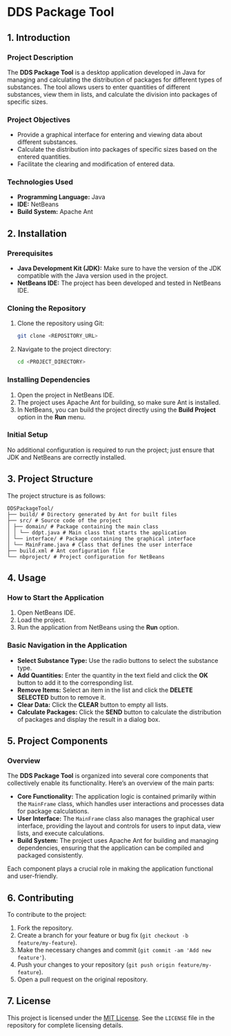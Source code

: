 # DDS Package Tool

## 1. Introduction

### Project Description
The **DDS Package Tool** is a desktop application developed in Java for managing and calculating the distribution of packages for different types of substances. The tool allows users to enter quantities of different substances, view them in lists, and calculate the division into packages of specific sizes.

### Project Objectives
- Provide a graphical interface for entering and viewing data about different substances.
- Calculate the distribution into packages of specific sizes based on the entered quantities.
- Facilitate the clearing and modification of entered data.

### Technologies Used
- **Programming Language:** Java
- **IDE:** NetBeans
- **Build System:** Apache Ant

## 2. Installation

### Prerequisites
- **Java Development Kit (JDK):** Make sure to have the version of the JDK compatible with the Java version used in the project.
- **NetBeans IDE:** The project has been developed and tested in NetBeans IDE.

### Cloning the Repository
1. Clone the repository using Git:
    ```bash
    git clone <REPOSITORY_URL>
    ```
2. Navigate to the project directory:
    ```bash
    cd <PROJECT_DIRECTORY>
    ```

### Installing Dependencies
1. Open the project in NetBeans IDE.
2. The project uses Apache Ant for building, so make sure Ant is installed.
3. In NetBeans, you can build the project directly using the **Build Project** option in the **Run** menu.

### Initial Setup
No additional configuration is required to run the project; just ensure that JDK and NetBeans are correctly installed.

## 3. Project Structure

The project structure is as follows:

```
DDSPackageTool/
├── build/ # Directory generated by Ant for built files
├── src/ # Source code of the project
│ ├── domain/ # Package containing the main class
│ │ └── ddpt.java # Main class that starts the application
│ └── interface/ # Package containing the graphical interface
│ └── MainFrame.java # Class that defines the user interface
├── build.xml # Ant configuration file
└── nbproject/ # Project configuration for NetBeans
```

## 4. Usage

### How to Start the Application
1. Open NetBeans IDE.
2. Load the project.
3. Run the application from NetBeans using the **Run** option.

### Basic Navigation in the Application
- **Select Substance Type:** Use the radio buttons to select the substance type.
- **Add Quantities:** Enter the quantity in the text field and click the **OK** button to add it to the corresponding list.
- **Remove Items:** Select an item in the list and click the **DELETE SELECTED** button to remove it.
- **Clear Data:** Click the **CLEAR** button to empty all lists.
- **Calculate Packages:** Click the **SEND** button to calculate the distribution of packages and display the result in a dialog box.

## 5. Project Components

### Overview
The **DDS Package Tool** is organized into several core components that collectively enable its functionality. Here’s an overview of the main parts:

- **Core Functionality:** The application logic is contained primarily within the `MainFrame` class, which handles user interactions and processes data for package calculations.
- **User Interface:** The `MainFrame` class also manages the graphical user interface, providing the layout and controls for users to input data, view lists, and execute calculations.
- **Build System:** The project uses Apache Ant for building and managing dependencies, ensuring that the application can be compiled and packaged consistently.

Each component plays a crucial role in making the application functional and user-friendly.

## 6. Contributing

To contribute to the project:
1. Fork the repository.
2. Create a branch for your feature or bug fix (`git checkout -b feature/my-feature`).
3. Make the necessary changes and commit (`git commit -am 'Add new feature'`).
4. Push your changes to your repository (`git push origin feature/my-feature`).
5. Open a pull request on the original repository.

## 7. License

This project is licensed under the [MIT License](https://opensource.org/licenses/MIT). See the `LICENSE` file in the repository for complete licensing details.
